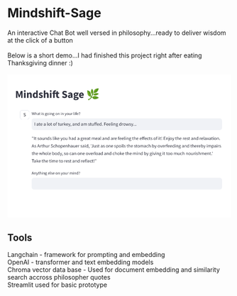 # Mindshift-Sage
An interactive Chat Bot well versed in philosophy...ready to deliver wisdom at the click of a button <br>
<br>
Below is a short demo...I had finished this project right after eating Thanksgiving dinner :) <br>
<br>
![Can you tell I just had Thanksgiving dinner?](https://github.com/ConicalDrupe/Mindshift-Sage/blob/main/sage_demo.png)

## Tools
Langchain - framework for prompting and embedding <br>
OpenAI - transformer and text embedding models <br>
Chroma vector data base - Used for document embedding and similarity search accross philosopher quotes <br>
Streamlit used for basic prototype
